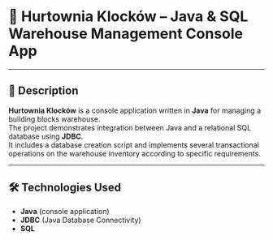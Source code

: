 # 🚀 Hurtownia Klocków – Java & SQL Warehouse Management Console App

---

## 📄 Description

**Hurtownia Klocków** is a console application written in **Java** for managing a building blocks warehouse.  
The project demonstrates integration between Java and a relational SQL database using **JDBC**.  
It includes a database creation script and implements several transactional operations on the warehouse inventory according to specific requirements.

---

## 🛠️ Technologies Used

- **Java** (console application)
- **JDBC** (Java Database Connectivity)
- **SQL** 
